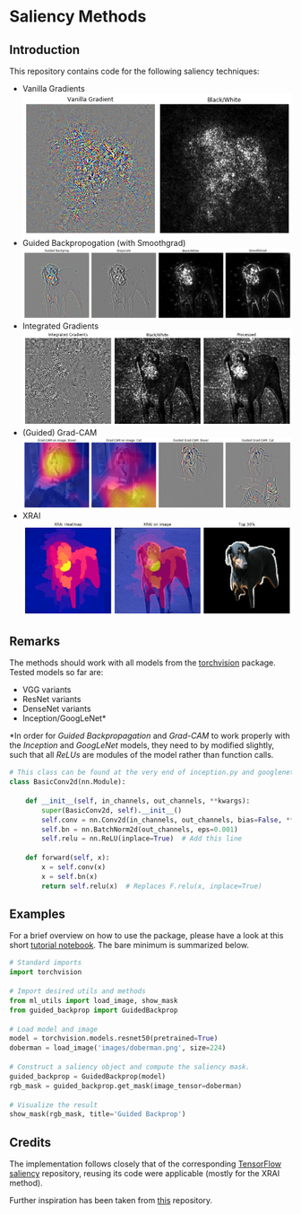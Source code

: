 # Saliency Methods
## Introduction
This repository contains code for the following saliency techniques:
* Vanilla Gradients
![gradient](images/gradient.png)
* Guided Backpropogation (with Smoothgrad)
![guided](images/guided_backrop_smoothgrad.png)
* Integrated Gradients
![integrated](images/integrated_gradient.png)
* (Guided) Grad-CAM
![gradcam](images/guided_grad_cam.png)
* XRAI
![xrai](images/xrai.png)

## Remarks
The methods should work with all models from the [torchvision](https://github.com/pytorch/vision) package. Tested models so far are:
* VGG variants
* ResNet variants
* DenseNet variants
* Inception/GoogLeNet*

*In order for *Guided Backpropagation* and *Grad-CAM* to work properly with the *Inception* and *GoogLeNet* models, they need to by modified slightly, such that all *ReLUs* are modules of the model rather than function calls.

```python
# This class can be found at the very end of inception.py and googlenet.py respectively.
class BasicConv2d(nn.Module):

    def __init__(self, in_channels, out_channels, **kwargs):
        super(BasicConv2d, self).__init__()
        self.conv = nn.Conv2d(in_channels, out_channels, bias=False, **kwargs)
        self.bn = nn.BatchNorm2d(out_channels, eps=0.001)
        self.relu = nn.ReLU(inplace=True)  # Add this line

    def forward(self, x):
        x = self.conv(x)
        x = self.bn(x)
        return self.relu(x)  # Replaces F.relu(x, inplace=True)
```
    
## Examples
For a brief overview on how to use the package, please have a look at this short [tutorial notebook](https://github.com/hummat/saliency/blob/master/tutorial.ipynb). The bare minimum is summarized below.

```python
# Standard imports 
import torchvision

# Import desired utils and methods
from ml_utils import load_image, show_mask
from guided_backprop import GuidedBackprop

# Load model and image
model = torchvision.models.resnet50(pretrained=True)
doberman = load_image('images/doberman.png', size=224)

# Construct a saliency object and compute the saliency mask.
guided_backprop = GuidedBackprop(model)
rgb_mask = guided_backprop.get_mask(image_tensor=doberman)

# Visualize the result
show_mask(rgb_mask, title='Guided Backprop')
```

## Credits
The implementation follows closely that of the corresponding [TensorFlow saliency](https://github.com/PAIR-code/saliency) repository, reusing its code were applicable (mostly for the XRAI method).

Further inspiration has been taken from [this](https://github.com/utkuozbulak/pytorch-cnn-visualizations) repository.
